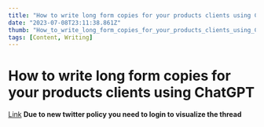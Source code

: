 ```yaml
---
title: "How to write long form copies for your products clients using ChatGPT"
date: "2023-07-08T23:11:38.861Z"
thumb: "How_to_write_long_form_copies_for_your_products_clients_using_ChatGPT.png"
tags: [Content, Writing]
---
```


# How to write long form copies for your products clients using ChatGPT

[Link](https://twitter.com/GrammarHippy/status/1608137421971152899)
**Due to new twitter policy you need to login to visualize the thread**

